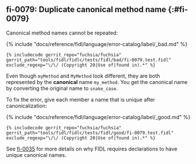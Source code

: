 ## fi-0079: Duplicate canonical method name {:#fi-0079}

Canonical method names cannot be repeated:

{% include "docs/reference/fidl/language/error-catalog/label/_bad.md" %}

```fidl
{% includecode gerrit_repo="fuchsia/fuchsia" gerrit_path="tools/fidl/fidlc/tests/fidl/bad/fi-0079.test.fidl" exclude_regexp="\/\/ (Copyright 20|Use of|found in).*" %}
```

Even though `myMethod` and `MyMethod` look different, they are both represented
by the **canonical** name `my_method`. You get the canonical name by converting
the original name to `snake_case`.

To fix the error, give each member a name that is unique after canonicalization:

{% include "docs/reference/fidl/language/error-catalog/label/_good.md" %}

```fidl
{% includecode gerrit_repo="fuchsia/fuchsia" gerrit_path="tools/fidl/fidlc/tests/fidl/good/fi-0079.test.fidl" exclude_regexp="\/\/ (Copyright 20|Use of|found in).*" %}
```

See [fi-0035](#fi-0035) for more details on why FIDL requires declarations to
have unique canonical names.
